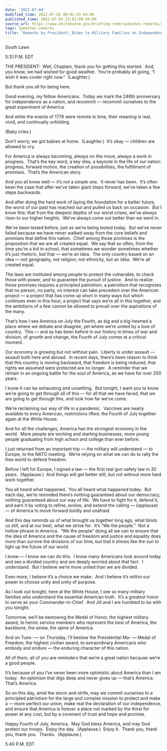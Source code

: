 ```yaml
---
date: '2022-07-04'
modified_time: 2022-07-05 08:02:25-04:00
published_time: 2022-07-04 23:01:00-04:00
source_url: https://www.whitehouse.gov/briefing-room/speeches-remarks/2022/07/04/remarks-by-president-biden-to-military-families-on-independence-day/
tags: speeches-remarks
title: "Remarks by President\_Biden to Military Families on Independence\_Day"
---
```

 
South Lawn

5:31 P.M. EDT

THE PRESIDENT:  Well, Chaplain, thank you for getting this started. 
And, you know, we had wished for good weather.  You’re probably all
going, “I wish it was cooler right now.”  (Laughter.)

But thank you all for being here.

Good evening, my fellow Americans.  Today we mark the 246th anniversary
for independence as a nation, and recommit — recommit ourselves to the
great experiment of America. 

And while the events of 1776 were remote in time, their meaning is real,
vivid, and continually unfolding.

(Baby cries.) 

Don’t worry, we got babies at home.  (Laughter.)  It’s okay — children
are allowed to cry. 

For America is always becoming, always on the move, always a work in
progress.  That’s the key word, a key idea, a keynote in the life of our
nation: progress, forward motion, the creation of possibilities, the
fulfillment of promises.  That’s the American story. 

And you all know well — it’s not a simple one.  It never has been.  It’s
often been the case that after we’ve taken giant steps forward, we’ve
taken a few steps backwards. 

And after doing the hard work of laying the foundation for a better
future, the worst of our past has reached out and pulled us back on
occasion.  But I know this: that from the deepest depths of our worst
crises, we’ve always risen to our higher heights.  We’ve always come out
better than we went in.

We’ve been tested before, just as we’re being tested today.  But we’ve
never failed because we have never walked away from the core beliefs and
promises that define this nation.  Chief among those promises is the
proposition that we are all created equal.  We say that so often, from
the time you’re a kid in school, that sometimes we wonder sometimes
whether it’s just rhetoric, but that — we’re an idea.  The only country
based on an idea — not geography, not religion, not ethnicity, but an
idea.  We’re all created equal. 

The laws are instituted among people to protect the vulnerable, to check
those with power, and to guarantee the pursuit of justice.  And to
realize these promises requires a principled patriotism, a patriotism
that recognizes that no person, no party, no interest can take precedent
over the American project — a project that has come up short in many
ways but which continues even in this hour; a project that says we’re
all in this together, and the ambitions of a few cannot be allowed to
prevail over the aspirations of the many. 

That’s how I see America on July the Fourth, as big and a big-hearted a
place where we debate and disagree, yet where we’re united by a love of
country.  This — and as has been before in our history in times of war
and division, of growth and change, the Fourth of July comes at a
critical moment. 

Our economy is growing but not without pain.  Liberty is under assault —
assault both here and abroad.  In recent days, there’s been reason to
think that this country is moving backward, that freedom is being
reduced, that rights we assumed were protected are no longer.  A
reminder that we remain in an ongoing battle for the soul of America, as
we have for over 200 years. 

I know it can be exhausting and unsettling.  But tonight, I want you to
know we’re going to get through all of this — for all that we have
faced, that we are going to get through this, and look how far we’ve
come. 

We’re reclaiming our way of life in a pandemic.  Vaccines are nearly
available to every American, restrictions lifted, the Fourth of July
together again at the White House. 

And for all the challenges, America has the strongest economy in the
world.  More people are working and starting businesses, more young
people graduating from high school and college than ever before.

I just returned from an important trip — the military will understand —
to Europe, to the NATO meeting.  We’re relying on what we can do to
rally the free world to defend freedom.

Before I left for Europe, I signed a law — the first real gun safety law
in 30 years.  (Applause.)  And things will get better still, but not
without more hard work together. 

You all heard what happened.  You all heard what happened today.  But
each day, we’re reminded there’s nothing guaranteed about our democracy,
nothing guaranteed about our way of life.  We have to fight for it,
defend it, and earn it by voting to refine, evolve, and extend the
calling — (applause) — of America to move forward boldly and unafraid. 

And this day reminds us of what brought us together long ago, what binds
us still, and at our best, what we strive for.  It’s “We the people.” 
Not a hollow phrase in America.  “We the people” doing all we can to
ensure that the idea of America and the cause of freedom and justice and
equality does more than survive the divisions of our time, but that it
shines like the sun to light up the future of our world. 

I know — I know we can do this.  I know many Americans look around today
and see a divided country and are deeply worried about that fact.  I
understand.  But I believe we’re more united than we are divided. 

Even more, I believe it’s a choice we make.  And I believe it’s within
our power to choose unity and unity of purpose. 

As I look out tonight, here at the White House, I see so many military
families who understand the essential American truth.  It’s a greatest
honor to serve as your Commander-in-Chief.  And Jill and I are humbled
to be with you tonight. 

Tomorrow, we’ll be bestowing the Medal of Honor, the highest military
award, to heroic service members who represent the best of America, the
backbone, the sinew, the spine of America. 

And on Tues- — on Thursday, I’ll bestow the Presidential Ma- — Medal of
Freedom, the highest civilian award, to extraordinary Americans who
embody and endure — the enduring character of this nation.

All of them, all of you are reminders that we’re a great nation because
we’re a good people. 

It’s because of you I’ve never been more optimistic about America than I
am today.  An optimism that digs deep and never gives up — that’s
America.  That’s America. 

So on this day, amid the storm and strife, may we commit ourselves to a
principled patriotism for the large and complex mission to protect and
make a — more perfect our union, make real the declaration of our
independence, and ensure that America is forever a place not marked by
the thirst for power at any cost, but by a covenant of trust and hope
and promise. 

Happy Fourth of July, America.  May God bless America, and may God
protect our troops.  Enjoy the day.  (Applause.)  Enjoy it.  Thank you,
thank you, thank you.  Thanks.  (Applause.)                          

5:40 P.M. EDT 
